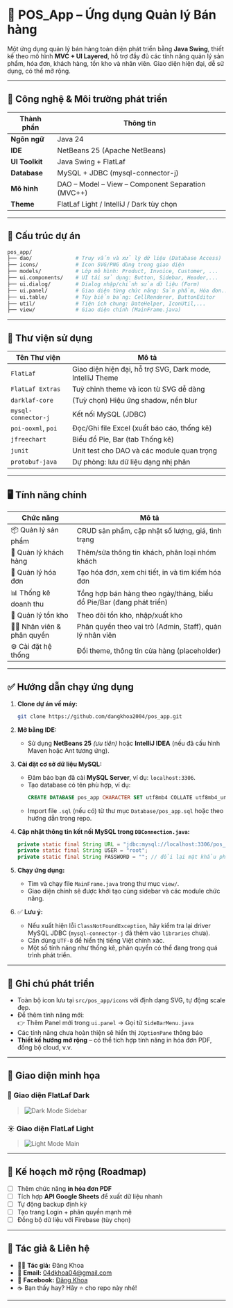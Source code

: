 # 🛒 POS_App – Ứng dụng Quản lý Bán hàng

Một ứng dụng quản lý bán hàng toàn diện phát triển bằng **Java Swing**, thiết kế theo mô hình **MVC + UI Layered**, hỗ trợ đầy đủ các tính năng quản lý sản phẩm, hóa đơn, khách hàng, tồn kho và nhân viên. Giao diện hiện đại, dễ sử dụng, có thể mở rộng.

---

## 🔧 Công nghệ & Môi trường phát triển

| Thành phần     | Thông tin                                         |
| -------------- | ------------------------------------------------- |
| **Ngôn ngữ**   | Java 24                                           |
| **IDE**        | NetBeans 25 (Apache NetBeans)                     |
| **UI Toolkit** | Java Swing + FlatLaf                              |
| **Database**   | MySQL + JDBC (mysql-connector-j)                  |
| **Mô hình**    | DAO – Model – View – Component Separation (MVC++) |
| **Theme**      | FlatLaf Light / IntelliJ / Dark tùy chọn          |

---

## 📁 Cấu trúc dự án

```bash
pos_app/
├── dao/              # Truy vấn và xử lý dữ liệu (Database Access)
├── icons/            # Icon SVG/PNG dùng trong giao diện
├── models/           # Lớp mô hình: Product, Invoice, Customer, ...
├── ui.components/    # UI tái sử dụng: Button, Sidebar, Header,...
├── ui.dialog/        # Dialog nhập/chỉnh sửa dữ liệu (Form)
├── ui.panel/         # Giao diện từng chức năng: Sản phẩm, Hóa đơn...
├── ui.table/         # Tùy biến bảng: CellRenderer, ButtonEditor
├── util/             # Tiện ích chung: DateHelper, IconUtil,...
├── view/             # Giao diện chính (MainFrame.java)
```

---

## 🧩 Thư viện sử dụng

| Tên Thư viện        | Mô tả                                                     |
| ------------------- | --------------------------------------------------------- |
| `FlatLaf`           | Giao diện hiện đại, hỗ trợ SVG, Dark mode, IntelliJ Theme |
| `FlatLaf Extras`    | Tuỳ chỉnh theme và icon từ SVG dễ dàng                    |
| `darklaf-core`      | (Tuỳ chọn) Hiệu ứng shadow, nền blur                      |
| `mysql-connector-j` | Kết nối MySQL (JDBC)                                      |
| `poi-ooxml`, `poi`  | Đọc/Ghi file Excel (xuất báo cáo, thống kê)               |
| `jfreechart`        | Biểu đồ Pie, Bar (tab Thống kê)                           |
| `junit`             | Unit test cho DAO và các module quan trọng                |
| `protobuf-java`     | Dự phòng: lưu dữ liệu dạng nhị phân                       |

---

## 🖥️ Tính năng chính

| Chức năng                 | Mô tả                                                                |
| ------------------------- | -------------------------------------------------------------------- |
| 📦 Quản lý sản phẩm       | CRUD sản phẩm, cập nhật số lượng, giá, tình trạng                    |
| 👤 Quản lý khách hàng     | Thêm/sửa thông tin khách, phân loại nhóm khách                       |
| 🧾 Quản lý hóa đơn        | Tạo hóa đơn, xem chi tiết, in và tìm kiếm hóa đơn                    |
| 📊 Thống kê doanh thu     | Tổng hợp bán hàng theo ngày/tháng, biểu đồ Pie/Bar (đang phát triển) |
| 🏪 Quản lý tồn kho        | Theo dõi tồn kho, nhập/xuất kho                                      |
| 🧑‍💼 Nhân viên & phân quyền | Phân quyền theo vai trò (Admin, Staff), quản lý nhân viên            |
| ⚙️ Cài đặt hệ thống       | Đổi theme, thông tin cửa hàng (placeholder)                          |

---

## ✅ Hướng dẫn chạy ứng dụng

1. **Clone dự án về máy:**

   ```bash
   git clone https://github.com/dangkhoa2004/pos_app.git
   ```

2. **Mở bằng IDE:**

   - Sử dụng **NetBeans 25** _(ưu tiên)_ hoặc **IntelliJ IDEA** (nếu đã cấu hình Maven hoặc Ant tương ứng).

3. **Cài đặt cơ sở dữ liệu MySQL:**

   - Đảm bảo bạn đã cài **MySQL Server**, ví dụ: `localhost:3306`.
   - Tạo database có tên phù hợp, ví dụ:
     ```sql
     CREATE DATABASE pos_app CHARACTER SET utf8mb4 COLLATE utf8mb4_unicode_ci;
     ```
   - Import file `.sql` (nếu có) từ thư mục `Database/pos_app.sql` hoặc theo hướng dẫn trong repo.

4. **Cập nhật thông tin kết nối MySQL trong `DBConnection.java`:**

   ```java
   private static final String URL = "jdbc:mysql://localhost:3306/pos_app";
   private static final String USER = "root";
   private static final String PASSWORD = ""; // đổi lại mật khẩu phù hợp
   ```

5. **Chạy ứng dụng:**

   - Tìm và chạy file `MainFrame.java` trong thư mục `view/`.
   - Giao diện chính sẽ được khởi tạo cùng sidebar và các module chức năng.

6. ✅ **Lưu ý:**
   - Nếu xuất hiện lỗi `ClassNotFoundException`, hãy kiểm tra lại driver MySQL JDBC (`mysql-connector-j` đã thêm vào `libraries` chưa).
   - Cần dùng `UTF-8` để hiển thị tiếng Việt chính xác.
   - Một số tính năng như thống kê, phân quyền có thể đang trong quá trình phát triển.

---

## 📌 Ghi chú phát triển

- Toàn bộ icon lưu tại `src/pos_app/icons` với định dạng SVG, tự động scale đẹp.
- Để thêm tính năng mới:  
  👉 Thêm Panel mới trong `ui.panel` → Gọi từ `SideBarMenu.java`
- Các tính năng chưa hoàn thiện sẽ hiển thị `JOptionPane` thông báo
- **Thiết kế hướng mở rộng** – có thể tích hợp tính năng in hóa đơn PDF, đồng bộ cloud, v.v.

---

## 📸 Giao diện minh họa

### 🌙 Giao diện FlatLaf Dark

> ![Dark Mode Sidebar](./src/pos_app/icons/sidebar_dark_preview.png)

### ☀️ Giao diện FlatLaf Light

> ![Light Mode Main](./src/pos_app/icons/main_light_preview.png)

---

## 🔮 Kế hoạch mở rộng (Roadmap)

- [ ] Thêm chức năng **in hóa đơn PDF**
- [ ] Tích hợp **API Google Sheets** để xuất dữ liệu nhanh
- [ ] Tự động backup định kỳ
- [ ] Tạo trang Login + phân quyền mạnh mẽ
- [ ] Đồng bộ dữ liệu với Firebase (tùy chọn)

---

## 👤 Tác giả & Liên hệ

- 👨‍💻 **Tác giả:** Đăng Khoa
- 📧 **Email:** 04dkhoa04@gmail.com
- 💬 **Facebook:** [Đăng Khoa](https://www.facebook.com/dangkh0a2004)
- ☕ Bạn thấy hay? Hãy ⭐ cho repo này nhé!

---
